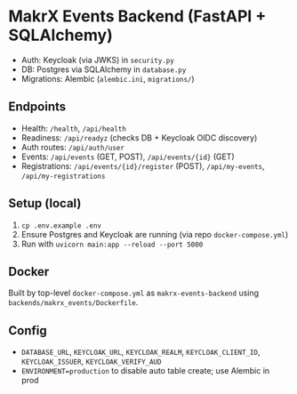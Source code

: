 # MakrX Events Backend (FastAPI + SQLAlchemy)

- Auth: Keycloak (via JWKS) in `security.py`
- DB: Postgres via SQLAlchemy in `database.py`
- Migrations: Alembic (`alembic.ini`, `migrations/`)

## Endpoints

- Health: `/health`, `/api/health`
- Readiness: `/api/readyz` (checks DB + Keycloak OIDC discovery)
- Auth routes: `/api/auth/user`
- Events: `/api/events` (GET, POST), `/api/events/{id}` (GET)
- Registrations: `/api/events/{id}/register` (POST), `/api/my-events`, `/api/my-registrations`

## Setup (local)

1. `cp .env.example .env`
2. Ensure Postgres and Keycloak are running (via repo `docker-compose.yml`)
3. Run with `uvicorn main:app --reload --port 5000`

## Docker

Built by top-level `docker-compose.yml` as `makrx-events-backend` using `backends/makrx_events/Dockerfile`.

## Config

- `DATABASE_URL`, `KEYCLOAK_URL`, `KEYCLOAK_REALM`, `KEYCLOAK_CLIENT_ID`, `KEYCLOAK_ISSUER`, `KEYCLOAK_VERIFY_AUD`
- `ENVIRONMENT=production` to disable auto table create; use Alembic in prod
